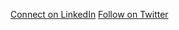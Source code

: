 [Connect on LinkedIn](https://linkedin.com/in/mattpaddock)
[Follow on Twitter](https://twitter.com/mapdock)  
